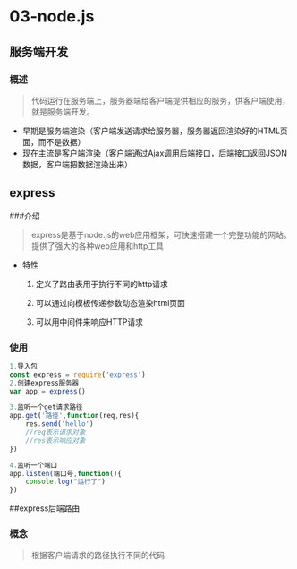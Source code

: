 # 03-node.js

## 服务端开发

### 概述

> 代码运行在服务端上，服务器端给客户端提供相应的服务，供客户端使用，就是服务端开发。

+ 早期是服务端渲染（客户端发送请求给服务器，服务器返回渲染好的HTML页面，而不是数据）
+ 现在主流是客户端渲染（客户端通过Ajax调用后端接口，后端接口返回JSON数据，客户端把数据渲染出来）



## express

###介绍

> express是基于node.js的web应用框架，可快速搭建一个完整功能的网站。提供了强大的各种web应用和http工具

+ 特性

  1. 定义了路由表用于执行不同的http请求

  2. 可以通过向模板传递参数动态渲染html页面

  3. 可以用中间件来响应HTTP请求 

     

      



### 使用

```js
1.导入包
const express = require('express')
2.创建express服务器
var app = express()

3.监听一个get请求路径
app.get('路径',function(req,res){
    res.send('hello') 
    //req表示请求对象
    //res表示响应对象
})

4.监听一个端口
app.listen(端口号,function(){
    console.log("运行了")
})
```





##express后端路由

### 概念

> 根据客户端请求的路径执行不同的代码




